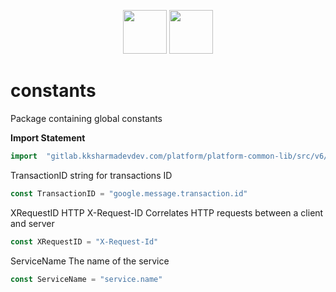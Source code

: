 <p align="center">
<img height=70px src="docs/images/logo.png">
<img height=70px src="docs/images/Go-Logo_Blue.png">
</p>

# constants

Package containing global constants

**Import Statement**

```go
import	"gitlab.kksharmadevdev.com/platform/platform-common-lib/src/v6/constants"
```

TransactionID string for transactions ID

```go
const TransactionID = "google.message.transaction.id"
```

XRequestID HTTP X-Request-ID Correlates HTTP requests between a client and server

```go
const XRequestID = "X-Request-Id"
```

ServiceName The name of the service

```go
const ServiceName = "service.name"
```

